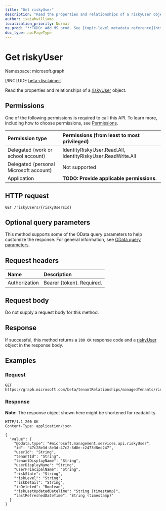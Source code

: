 ```yaml
---
title: "Get riskyUser"
description: "Read the properties and relationships of a riskyUser object."
author: isaiahwilliams
localization_priority: Normal
ms.prod: "**TODO: Add MS prod. See [topic-level metadata reference](https://msgo.azurewebsites.net/add/document/guidelines/metadata.html#topic-level-metadata)**"
doc_type: apiPageType
---
```


# Get riskyUser
Namespace: microsoft.graph

[!INCLUDE [beta-disclaimer](../../includes/beta-disclaimer.md)]

Read the properties and relationships of a [riskyUser](../resources/riskyuser.md) object.

## Permissions
One of the following permissions is required to call this API. To learn more, including how to choose permissions, see [Permissions](/graph/permissions-reference).

|Permission type|Permissions (from least to most privileged)|
|:---|:---|
|Delegated (work or school account)|IdentityRiskyUser.Read.All, IdentityRiskyUser.ReadWrite.All|
|Delegated (personal Microsoft account)|Not supported|
|Application|**TODO: Provide applicable permissions.**|

## HTTP request

<!-- {
  "blockType": "ignored"
}
-->
``` http
GET /riskyUsers/{riskyUsersId}
```

## Optional query parameters
This method supports some of the OData query parameters to help customize the response. For general information, see [OData query parameters](/graph/query-parameters).

## Request headers
|Name|Description|
|:---|:---|
|Authorization|Bearer {token}. Required.|

## Request body
Do not supply a request body for this method.

## Response

If successful, this method returns a `200 OK` response code and a [riskyUser](../resources/riskyuser.md) object in the response body.

## Examples

### Request
<!-- {
  "blockType": "request",
  "name": "get_riskyuser"
}
-->
``` http
GET https://graph.microsoft.com/beta/tenantRelationships/managedTenants/riskyUsers/{riskyUsersId}
```


### Response
**Note:** The response object shown here might be shortened for readability.
<!-- {
  "blockType": "response",
  "truncated": true,
  "@odata.type": "microsoft.management.services.api.riskyUser"
}
-->
``` http
HTTP/1.1 200 OK
Content-Type: application/json

{
  "value": {
    "@odata.type": "#microsoft.management.services.api.riskyUser",
    "id": "47c28e3d-8e3d-47c2-3d8e-c2473d8ec247",
    "userId": "String",
    "tenantId": "String",
    "tenantDisplayName": "String",
    "userDisplayName": "String",
    "userPrincipalName": "String",
    "riskState": "String",
    "riskLevel": "String",
    "riskDetail": "String",
    "isDeleted": "Boolean",
    "riskLastUpdatedDateTime": "String (timestamp)",
    "lastRefreshedDateTime": "String (timestamp)"
  }
}
```

